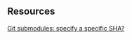 ## Resources

[Git submodules: specify a specific SHA?](https://stackoverflow.com/questions/8813249/git-submodules-specify-a-specific-sha)